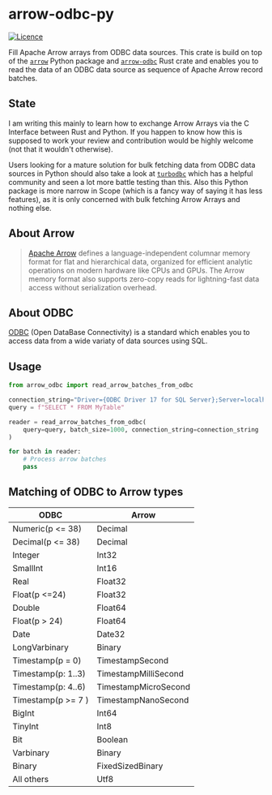 # arrow-odbc-py

[![Licence](https://img.shields.io/crates/l/arrow-odbc)](https://github.com/pacman82/arrow-odbc-py/blob/master/License)

Fill Apache Arrow arrays from ODBC data sources. This crate is build on top of the [`arrow`](https://pypi.org/project/arrow/) Python package and [`arrow-odbc`](https://crates.io/crates/arrow-odbc) Rust crate and enables you to read the data of an ODBC data source as sequence of Apache Arrow record batches.

## State

I am writing this mainly to learn how to exchange Arrow Arrays via the C Interface between Rust and Python. If you happen to know how this is supposed to work your review and contribution would be highly welcome (not that it wouldn't otherwise).

Users looking for a mature solution for bulk fetching data from ODBC data sources in Python should also take a look at [`turbodbc`](https://github.com/blue-yonder/turbodbc) which has a helpful community and seen a lot more battle testing than this. Also this Python package is more narrow in Scope (which is a fancy way of saying it has less features), as it is only concerned with bulk fetching Arrow Arrays and nothing else.

## About Arrow

> [Apache Arrow](https://arrow.apache.org/) defines a language-independent columnar memory format for flat and hierarchical data, organized for efficient analytic operations on modern hardware like CPUs and GPUs. The Arrow memory format also supports zero-copy reads for lightning-fast data access without serialization overhead.

## About ODBC

[ODBC](https://docs.microsoft.com/en-us/sql/odbc/microsoft-open-database-connectivity-odbc) (Open DataBase Connectivity) is a standard which enables you to access data from a wide variaty of data sources using SQL.

## Usage

```python
from arrow_odbc import read_arrow_batches_from_odbc

connection_string="Driver={ODBC Driver 17 for SQL Server};Server=localhost;UID=SA;PWD=My@Test@Password1;"
query = f"SELECT * FROM MyTable"

reader = read_arrow_batches_from_odbc(
    query=query, batch_size=1000, connection_string=connection_string
)

for batch in reader:
    # Process arrow batches
    pass
```

## Matching of ODBC to Arrow types

| ODBC               | Arrow                |
| ------------------ | -------------------- |
| Numeric(p <= 38)   | Decimal              |
| Decimal(p <= 38)   | Decimal              |
| Integer            | Int32                |
| SmallInt           | Int16                |
| Real               | Float32              |
| Float(p <=24)      | Float32              |
| Double             | Float64              |
| Float(p > 24)      | Float64              |
| Date               | Date32               |
| LongVarbinary      | Binary               |
| Timestamp(p = 0)   | TimestampSecond      |
| Timestamp(p: 1..3) | TimestampMilliSecond |
| Timestamp(p: 4..6) | TimestampMicroSecond |
| Timestamp(p >= 7 ) | TimestampNanoSecond  |
| BigInt             | Int64                |
| TinyInt            | Int8                 |
| Bit                | Boolean              |
| Varbinary          | Binary               |
| Binary             | FixedSizedBinary     |
| All others         | Utf8                 |
